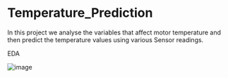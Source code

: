 # Temperature_Prediction

In this project we analyse the variables that affect motor temperature and then predict the temperature values using various Sensor readings.

EDA

![image](https://github.com/Ignitoz/Temperature_Prediction/assets/87456729/17f677fe-b575-4114-9c71-45df58456e5a)
